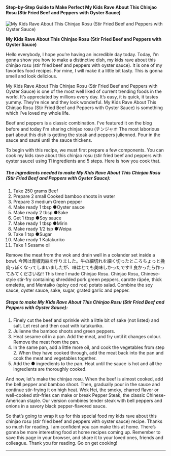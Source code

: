             

#### Step-by-Step Guide to Make Perfect My Kids Rave About This Chinjao Rosu (Stir Fried Beef and Peppers with Oyster Sauce)

![My Kids Rave About This Chinjao Rosu (Stir Fried Beef and Peppers with Oyster Sauce)](https://img-global.cpcdn.com/recipes/4756589031456768/751x532cq70/my-kids-rave-about-this-chinjao-rosu-stir-fried-beef-and-peppers-with-oyster-sauce-recipe-main-photo.jpg)

**My Kids Rave About This Chinjao Rosu (Stir Fried Beef and Peppers with Oyster Sauce)**

Hello everybody, I hope you’re having an incredible day today. Today, I’m gonna show you how to make a distinctive dish, my kids rave about this chinjao rosu (stir fried beef and peppers with oyster sauce). It is one of my favorites food recipes. For mine, I will make it a little bit tasty. This is gonna smell and look delicious.

My Kids Rave About This Chinjao Rosu (Stir Fried Beef and Peppers with Oyster Sauce) is one of the most well liked of current trending foods in the world. It’s appreciated by millions every day. It’s easy, it is quick, it tastes yummy. They’re nice and they look wonderful. My Kids Rave About This Chinjao Rosu (Stir Fried Beef and Peppers with Oyster Sauce) is something which I’ve loved my whole life.

Beef and peppers is a classic combination. I've featured it on the blog before and today I'm sharing chinjao rosu (チンジャオ The most laborious part about this dish is getting the steak and peppers julienned. Pour in the sauce and sauté until the sauce thickens.

To begin with this recipe, we must first prepare a few components. You can cook my kids rave about this chinjao rosu (stir fried beef and peppers with oyster sauce) using 11 ingredients and 5 steps. Here is how you cook that.

##### The ingredients needed to make My Kids Rave About This Chinjao Rosu (Stir Fried Beef and Peppers with Oyster Sauce):

1.  Take 250 grams Beef
2.  Prepare 2 small Cooked bamboo shoots in water
3.  Prepare 3 medium Green pepper
4.  Make ready 1 tbsp ●Oyster sauce
5.  Make ready 2 tbsp ●Sake
6.  Get 1 tbsp ●Soy sauce
7.  Make ready 1 tbsp ●Mirin
8.  Make ready 1/2 tsp ●Weipa
9.  Take 1 tsp ●Sugar
10.  Make ready 1 Katakuriko
11.  Take 1 Sesame oil

Remove the meat from the wok and drain well in a colander set inside a bowl. 今回は青椒肉絲を作りました。牛の細切れを細く切ったところちょっと挽肉っぽくなってしまいましたが、味はとても美味しかったです!! 良かったら作ってみてくださいね!! This time I made Chinjao Rosu. Chinjao Rosu, Chinese-style stir-fry containing shredded pork green peppers, carotte râpée, thick omelette, and Mentaiko (spicy cod roe) potato salad. Combine the soy sauce, oyster sauce, sake, sugar, grated garlic and pepper.

##### Steps to make My Kids Rave About This Chinjao Rosu (Stir Fried Beef and Peppers with Oyster Sauce):

1.  Finely cut the beef and sprinkle with a little bit of sake (not listed) and salt. Let rest and then coat with katakuriko.
2.  Julienne the bamboo shoots and green peppers.
3.  Heat sesame oil in a pan. Add the meat, and fry until it changes colour. Remove the meat from the pan.
4.  In the same pan, add a little more oil, and cook the vegetables from step 2. When they have cooked through, add the meat back into the pan and cook the meat and vegetables together.
5.  Add the ● ingredients to the pan. Heat until the sauce is hot and all the ingredients are thoroughly cooked.

And now, let's make the chinjao rosu. When the beef is almost cooked, add the bell pepper and bamboo shoot. Then, gradually pour in the sauce and continue stir-frying it on high heat. Wok Hei, the smoky, charred flavor or well-cooked stir-fries can make or break Pepper Steak, the classic Chinese-American staple. Our version combines tender steak with bell peppers and onions in a savory black pepper-flavored sauce.

So that’s going to wrap it up for this special food my kids rave about this chinjao rosu (stir fried beef and peppers with oyster sauce) recipe. Thanks so much for reading. I am confident you can make this at home. There’s gonna be more interesting food at home recipes coming up. Remember to save this page in your browser, and share it to your loved ones, friends and colleague. Thank you for reading. Go on get cooking!

* * *